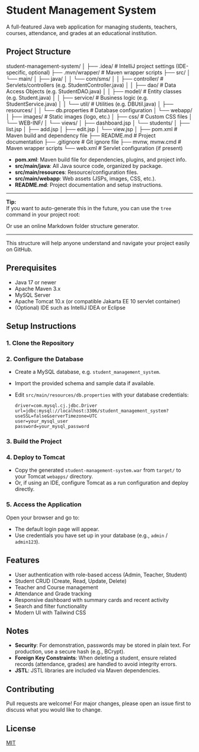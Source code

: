 # Student Management System

A full-featured Java web application for managing students, teachers, courses, attendance, and grades at an educational institution.

## Project Structure

student-management-system/
│
├── .idea/ # IntelliJ project settings (IDE-specific, optional)
├── .mvn/wrapper/ # Maven wrapper scripts
├── src/
│ └── main/
│ ├── java/
│ │ └── com/sms/
│ │ ├── controller/ # Servlets/controllers (e.g. StudentController.java)
│ │ ├── dao/ # Data Access Objects (e.g. StudentDAO.java)
│ │ ├── model/ # Entity classes (e.g. Student.java)
│ │ ├── service/ # Business logic (e.g. StudentService.java)
│ │ └── util/ # Utilities (e.g. DBUtil.java)
│ ├── resources/
│ │ └── db.properties # Database configuration
│ └── webapp/
│ ├── images/ # Static images (logo, etc.)
│ ├── css/ # Custom CSS files
│ └── WEB-INF/
│ └── views/
│ ├── dashboard.jsp
│ └── students/
│ ├── list.jsp
│ ├── add.jsp
│ ├── edit.jsp
│ └── view.jsp
│
├── pom.xml # Maven build and dependency file
├── README.md # Project documentation
├── .gitignore # Git ignore file
├── mvnw, mvnw.cmd # Maven wrapper scripts
└── web.xml # Servlet configuration (if present)

- **pom.xml**: Maven build file for dependencies, plugins, and project info.
- **src/main/java**: All Java source code, organized by package.
- **src/main/resources**: Resource/configuration files.
- **src/main/webapp**: Web assets (JSPs, images, CSS, etc.).
- **README.md**: Project documentation and setup instructions.

---

**Tip:**  
If you want to auto-generate this in the future, you can use the `tree` command in your project root:

Or use an online Markdown folder structure generator.

---

This structure will help anyone understand and navigate your project easily on GitHub.



## Prerequisites

- Java 17 or newer
- Apache Maven 3.x
- MySQL Server
- Apache Tomcat 10.x (or compatible Jakarta EE 10 servlet container)
- (Optional) IDE such as IntelliJ IDEA or Eclipse

## Setup Instructions

### 1. Clone the Repository


### 2. Configure the Database

- Create a MySQL database, e.g. `student_management_system`.
- Import the provided schema and sample data if available.
- Edit `src/main/resources/db.properties` with your database credentials:

    ```
    driver=com.mysql.cj.jdbc.Driver
    url=jdbc:mysql://localhost:3306/student_management_system?useSSL=false&serverTimezone=UTC
    user=your_mysql_user
    password=your_mysql_password
    ```

### 3. Build the Project


### 4. Deploy to Tomcat

- Copy the generated `student-management-system.war` from `target/` to your Tomcat `webapps/` directory.
- Or, if using an IDE, configure Tomcat as a run configuration and deploy directly.

### 5. Access the Application

Open your browser and go to:


- The default login page will appear.
- Use credentials you have set up in your database (e.g., `admin` / `admin123`).

## Features

- User authentication with role-based access (Admin, Teacher, Student)
- Student CRUD (Create, Read, Update, Delete)
- Teacher and Course management
- Attendance and Grade tracking
- Responsive dashboard with summary cards and recent activity
- Search and filter functionality
- Modern UI with Tailwind CSS

## Notes

- **Security**: For demonstration, passwords may be stored in plain text. For production, use a secure hash (e.g., BCrypt).
- **Foreign Key Constraints**: When deleting a student, ensure related records (attendance, grades) are handled to avoid integrity errors.
- **JSTL**: JSTL libraries are included via Maven dependencies.

## Contributing

Pull requests are welcome! For major changes, please open an issue first to discuss what you would like to change.

## License

[MIT](LICENSE)
